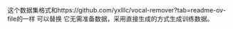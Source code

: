 这个数据集格式和https://github.com/yxlllc/vocal-remover?tab=readme-ov-file的一样
可以替换
它无需准备数据，采用直接生成的方式生成训练数据。
